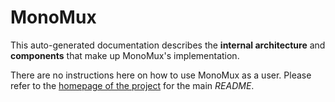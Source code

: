 MonoMux
=======

This auto-generated documentation describes the **internal architecture** and **components** that make up MonoMux's implementation.

There are no instructions here on how to use MonoMux as a user.
Please refer to the [homepage of the project](http://github.com/whisperity/MonoMux) for the main _README_.
